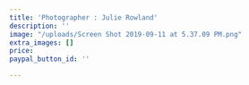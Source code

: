 ```yaml
---
title: 'Photographer : Julie Rowland'
description: ''
image: "/uploads/Screen Shot 2019-09-11 at 5.37.09 PM.png"
extra_images: []
price: 
paypal_button_id: ''

---
```

